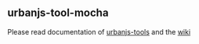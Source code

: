 ## urbanjs-tool-mocha

Please read documentation of [urbanjs-tools](https://github.com/urbanjs/urbanjs-tools) and the [wiki](https://github.com/urbanjs/urbanjs-tools/wiki)
